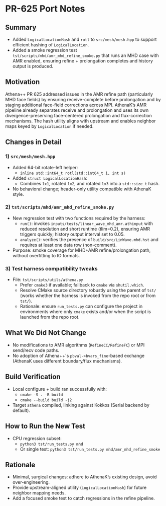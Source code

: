 # PR-625 Port Notes

## Summary
- Added `LogicalLocationHash` and `rotl` to `src/mesh/mesh.hpp` to support efficient hashing of `LogicalLocation`.
- Added a smoke regression test `tst/scripts/mhd/amr_mhd_refine_smoke.py` that runs an MHD case with AMR enabled, ensuring refine + prolongation completes and history output is produced.

## Motivation
Athena++ PR 625 addressed issues in the AMR refine path (particularly MHD face fields) by ensuring receive-complete before prolongation and by staging additional face-field corrections across MPI. AthenaK’s AMR pipeline already separates receive and prolongation and uses its own divergence-preserving face-centered prolongation and flux-correction mechanisms. The hash utility aligns with upstream and enables neighbor maps keyed by `LogicalLocation` if needed.

## Changes in Detail
### 1) `src/mesh/mesh.hpp`
- Added 64-bit rotate-left helper:
  - `inline std::int64_t rotl(std::int64_t i, int s)`
- Added `struct LogicalLocationHash`:
  - Combines `lx1`, rotated `lx2`, and rotated `lx3` into a `std::size_t` hash.
- No behavioral change; header-only utility compatible with AthenaK style.

### 2) `tst/scripts/mhd/amr_mhd_refine_smoke.py`
- New regression test with two functions required by the harness:
  - `run()`: invokes `inputs/tests/linear_wave_mhd_amr.athinput` with reduced resolution and short runtime (tlim=0.2), ensuring AMR triggers quickly; history output interval set to 0.05.
  - `analyze()`: verifies the presence of `build/src/LinWave.mhd.hst` and requires at least one data row (non-comment).
- Purpose: smoke coverage for MHD+AMR refine/prolongation path, without overfitting to IO formats.

### 3) Test harness compatibility tweaks
- File: `tst/scripts/utils/athena.py`
  - Prefer `cmake3` if available; fallback to `cmake` via `shutil.which`.
  - Resolve CMake source directory robustly using the parent of `tst/` (works whether
    the harness is invoked from the repo root or from `tst/`).
  - Rationale: ensure `run_tests.py` can configure the project in environments where only
    `cmake` exists and/or when the script is launched from the repo root.

## What We Did Not Change
- No modifications to AMR algorithms (`RefineCC/RefineFC`) or MPI send/recv code paths.
- No adoption of Athena++'s `pbval->bvars_fine`-based exchange (AthenaK uses different boundary/flux mechanisms).

## Build Verification
- Local configure + build ran successfully with:
  - `cmake -S . -B build`
  - `cmake --build build -j2`
- Target `athena` compiled, linking against Kokkos (Serial backend by default).

## How to Run the New Test
- CPU regression subset:
  - `python3 tst/run_tests.py mhd`
  - Or single test: `python3 tst/run_tests.py mhd/amr_mhd_refine_smoke`

## Rationale
- Minimal, surgical changes: adhere to AthenaK’s existing design, avoid over-engineering.
- Provide upstream-aligned utility (`LogicalLocationHash`) for future neighbor mapping needs.
- Add a focused smoke test to catch regressions in the refine pipeline.
